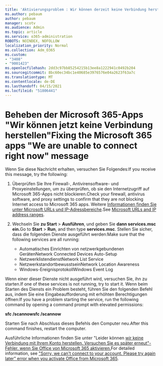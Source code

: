 ```yaml
---
title: 'Aktivierungsproblem : Wir können derzeit keine Verbindung herstellen'
ms.author: pebaum
author: pebaum
manager: scotv
ms.audience: Admin
ms.topic: article
ms.service: o365-administration
ROBOTS: NOINDEX, NOFOLLOW
localization_priority: Normal
ms.collection: Adm_O365
ms.custom:
- "3408"
- "9001423"
ms.openlocfilehash: 2dd3c97bb85254215b13ee8a1222941c0492b204
ms.sourcegitcommit: 8bc60ec34bc1e40685e3976576e04a2623f63a7c
ms.translationtype: MT
ms.contentlocale: de-DE
ms.lasthandoff: 04/15/2021
ms.locfileid: "51806441"
---
```

# <a name="fixing-the-microsoft-365-apps-we-are-unable-to-connect-right-now-message"></a><span data-ttu-id="650c6-102">Beheben der Microsoft 365-Apps "Wir können jetzt keine Verbindung herstellen"</span><span class="sxs-lookup"><span data-stu-id="650c6-102">Fixing the Microsoft 365 apps "We are unable to connect right now" message</span></span>

<span data-ttu-id="650c6-103">Wenn Sie diese Nachricht erhalten, versuchen Sie Folgendes:</span><span class="sxs-lookup"><span data-stu-id="650c6-103">If you receive this message, try the following:</span></span>

1. <span data-ttu-id="650c6-104">Überprüfen Sie Ihre Firewall-, Antivirensoftware- und Proxyeinstellungen, um zu überprüfen, ob sie den Internetzugriff auf Microsoft 365-Apps nicht blockieren.</span><span class="sxs-lookup"><span data-stu-id="650c6-104">Check your firewall, antivirus software, and proxy settings to confirm that they are not blocking Internet access to Microsoft 365 apps.</span></span> <span data-ttu-id="650c6-105">Weitere [Informationen finden Sie unter Microsoft URLs und IP-Adressbereiche](https://docs.microsoft.com/office365/enterprise/urls-and-ip-address-ranges).</span><span class="sxs-lookup"><span data-stu-id="650c6-105">See [Microsoft URLs and IP address ranges](https://docs.microsoft.com/office365/enterprise/urls-and-ip-address-ranges).</span></span>

2. <span data-ttu-id="650c6-106">Wechseln Sie **zu Start**  >  **Ausführen**, und geben Sie **dann services.msc ein.**</span><span class="sxs-lookup"><span data-stu-id="650c6-106">Go to **Start** > **Run**, and then type **services.msc**.</span></span> <span data-ttu-id="650c6-107">Stellen Sie sicher, dass die folgenden Dienste ausgeführt werden:</span><span class="sxs-lookup"><span data-stu-id="650c6-107">Make sure that the following services are all running:</span></span>
    - <span data-ttu-id="650c6-108">Automatisches Einrichten von netzwerkgebundenen Geräten</span><span class="sxs-lookup"><span data-stu-id="650c6-108">Network Connected Devices Auto-Setup</span></span>
    - <span data-ttu-id="650c6-109">Netzwerklistendienst</span><span class="sxs-lookup"><span data-stu-id="650c6-109">Network List Service</span></span>
    - <span data-ttu-id="650c6-110">Netzwerkstandortbewusstsein</span><span class="sxs-lookup"><span data-stu-id="650c6-110">Network Location Awareness</span></span>
    - <span data-ttu-id="650c6-111">Windows-Ereignisprotokoll</span><span class="sxs-lookup"><span data-stu-id="650c6-111">Windows Event Log</span></span>

<span data-ttu-id="650c6-112">Wenn einer dieser Dienste nicht ausgeführt wird, versuchen Sie, ihn zu starten.</span><span class="sxs-lookup"><span data-stu-id="650c6-112">If one of these services is not running, try to start it.</span></span> <span data-ttu-id="650c6-113">Wenn beim Starten des Diensts ein Problem besteht, führen Sie den folgenden Befehl aus, indem Sie eine Eingabeaufforderung mit erhöhten Berechtigungen öffnen:</span><span class="sxs-lookup"><span data-stu-id="650c6-113">If you have a problem starting the service, run the following command by opening a command prompt with elevated permissions:</span></span>

<span data-ttu-id="650c6-114">**sfc /scannow**</span><span class="sxs-lookup"><span data-stu-id="650c6-114">**sfc /scannow**</span></span>

<span data-ttu-id="650c6-115">Starten Sie nach Abschluss dieses Befehls den Computer neu.</span><span class="sxs-lookup"><span data-stu-id="650c6-115">After this command finishes, restart the computer.</span></span>

<span data-ttu-id="650c6-116">Ausführliche Informationen finden Sie unter "Leider können [wir keine Verbindung mit Ihrem Konto herstellen. Versuchen Sie es später erneut"-Fehler, wenn Sie Office von Microsoft 365 aktivieren.](https://docs.microsoft.com/office/troubleshoot/activation-installation/issue-when-activate-office-from-office-365)</span><span class="sxs-lookup"><span data-stu-id="650c6-116">For detailed information, see ["Sorry, we can't connect to your account. Please try again later" error when you activate Office from Microsoft 365](https://docs.microsoft.com/office/troubleshoot/activation-installation/issue-when-activate-office-from-office-365).</span></span>